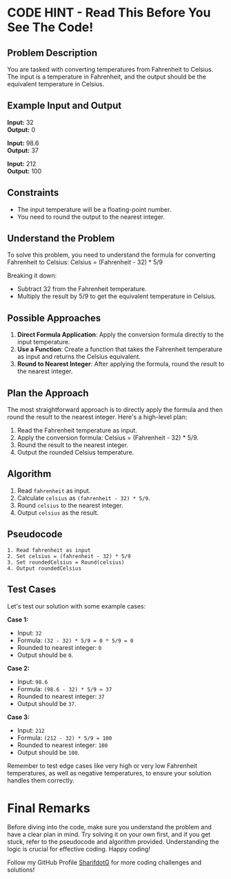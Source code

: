 # CODE HINT - Read This Before You See The Code!

## Problem Description
You are tasked with converting temperatures from Fahrenheit to Celsius. The input is a temperature in Fahrenheit, and the output should be the equivalent temperature in Celsius.

## Example Input and Output
**Input:** 32  
**Output:** 0

**Input:** 98.6  
**Output:** 37

**Input:** 212  
**Output:** 100

## Constraints
- The input temperature will be a floating-point number.
- You need to round the output to the nearest integer.

## Understand the Problem
To solve this problem, you need to understand the formula for converting Fahrenheit to Celsius:
Celsius = (Fahrenheit - 32) * 5/9

Breaking it down:
- Subtract 32 from the Fahrenheit temperature.
- Multiply the result by 5/9 to get the equivalent temperature in Celsius.

## Possible Approaches
1. **Direct Formula Application**: Apply the conversion formula directly to the input temperature.
2. **Use a Function**: Create a function that takes the Fahrenheit temperature as input and returns the Celsius equivalent.
3. **Round to Nearest Integer**: After applying the formula, round the result to the nearest integer.

## Plan the Approach
The most straightforward approach is to directly apply the formula and then round the result to the nearest integer. Here's a high-level plan:

1. Read the Fahrenheit temperature as input.
2. Apply the conversion formula: Celsius = (Fahrenheit - 32) * 5/9.
3. Round the result to the nearest integer.
4. Output the rounded Celsius temperature.

## Algorithm
1. Read `fahrenheit` as input.
2. Calculate `celsius` as `(fahrenheit - 32) * 5/9`.
3. Round `celsius` to the nearest integer.
4. Output `celsius` as the result.

## Pseudocode
```plaintext
1. Read fahrenheit as input
2. Set celsius = (fahrenheit - 32) * 5/9
3. Set roundedCelsius = Round(celsius)
4. Output roundedCelsius
```

## Test Cases
Let's test our solution with some example cases:

**Case 1:**
- Input: `32`
- Formula: `(32 - 32) * 5/9 = 0 * 5/9 = 0`
- Rounded to nearest integer: `0`
- Output should be `0`.

**Case 2:**
- Input: `98.6`
- Formula: `(98.6 - 32) * 5/9 ≈ 37`
- Rounded to nearest integer: `37`
- Output should be `37`.

**Case 3:**
- Input: `212`
- Formula: `(212 - 32) * 5/9 ≈ 100`
- Rounded to nearest integer: `100`
- Output should be `100`.

Remember to test edge cases like very high or very low Fahrenheit temperatures, as well as negative temperatures, to ensure your solution handles them correctly.

# Final Remarks
Before diving into the code, make sure you understand the problem and have a clear plan in mind. Try solving it on your own first, and if you get stuck, refer to the pseudocode and algorithm provided. Understanding the logic is crucial for effective coding. Happy coding!

Follow my GitHub Profile [SharifdotG](https://github.com/SharifdotG) for more coding challenges and solutions!